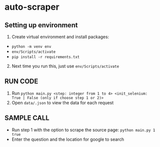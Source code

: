 # auto-scraper
## Setting up environment
1) Create virtual environment and install packages:
- `python -m venv env`
- `env/Scripts/activate`
- `pip install -r requirements.txt`
2) Next time you run this, just use `env/Scripts/activate`

## RUN CODE
1) Run `python main.py <step: integer from 1 to 4> <init_selenium: True | False (only if choose step 1 or 2)>`
2) Open `data/.json` to view the data for each request

## SAMPLE CALL
- Run step 1 with the option to scrape the source page: `python main.py 1 true`
- Enter the question and the location for google to search

